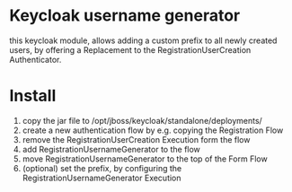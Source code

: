 # Keycloak username generator

this keycloak module, allows adding a custom prefix to all newly created users,
by offering a Replacement to the RegistrationUserCreation Authenticator.

# Install

1. copy the jar file to /opt/jboss/keycloak/standalone/deployments/
2. create a new authentication flow by e.g. copying the Registration Flow
3. remove the RegistrationUserCreation Execution form the flow
4. add RegistrationUsernameGenerator to the flow
5. move RegistrationUsernameGenerator to the top of the Form Flow
5. (optional) set the prefix, by configuring the RegistrationUsernameGenerator Execution
